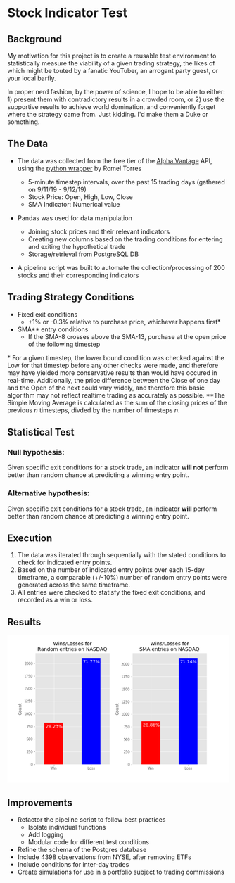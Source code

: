 # Stock Indicator Test

## Background
My motivation for this project is to create a reusable test environment to statistically measure the viability of a given trading strategy, the likes of which might be touted by a fanatic YouTuber, an arrogant party guest, or your local barfly. 

In proper nerd fashion, by the power of science, I hope to be able to either: 1) present them with contradictory results in a crowded room, or 2) use the supportive results to achieve world domination, and conveniently forget where the strategy came from. Just kidding. I'd make them a Duke or something.

## The Data
* The data was collected from the free tier of the [Alpha Vantage](https://www.alphavantage.co/) API, using the [python wrapper](https://github.com/RomelTorres/alpha_vantage) by Romel Torres 
	* 5-minute timestep intervals, over the past 15 trading days (gathered on 9/11/19 - 9/12/19)
	* Stock Price: Open, High, Low, Close
	* SMA Indicator: Numerical value
* Pandas was used for data manipulation
	* Joining stock prices and their relevant indicators
	* Creating new columns based on the trading conditions for entering and exiting the hypothetical trade
	* Storage/retrieval from PostgreSQL DB

* A pipeline script was built to automate the collection/processing of 200 stocks and their corresponding indicators

## Trading Strategy Conditions
* Fixed exit conditions
	*  +1% or -0.3% relative to purchase price, whichever happens first*
* SMA** entry conditions
	* If the SMA-8 crosses above the SMA-13, purchase at the open price of the following timestep 	

\* For a given timestep, the lower bound condition was checked against the Low for that timestep before any other checks were made, and therefore may have yielded more conservative results than would have occured in real-time. Additionally, the price difference between the Close of one day and the Open of the next could vary widely, and therefore this basic algorithm may not reflect realtime trading as accurately as possible.
\*\*The Simple Moving Average is calculated as the sum of the closing prices of the previous *n* timesteps, divded by the number of timesteps *n*. 
 
## Statistical Test
### Null hypothesis:
Given specific exit conditions for a stock trade, an indicator **will not** perform better than random chance at predicting a winning entry point. 

### Alternative hypothesis:
Given specific exit conditions for a stock trade, an indicator **will** perform better than random chance at predicting a winning entry point. 

## Execution
1. The data was iterated through sequentially with the stated conditions to check for indicated entry points.
2. Based on the number of indicated entry points over each 15-day timeframe, a comparable (+/-10%) number of random entry points were generated across the same timeframe.
3. All entries were checked to statisfy the fixed exit conditions, and recorded as a win or loss.

## Results


![winloss](https://github.com/anthonybaulo/stock-indicator-analysis/blob/master/images/winloss.png)

## Improvements
* Refactor the pipeline script to follow best practices
	* Isolate individual functions
	* Add logging
	* Modular code for different test conditions
* Refine the schema of the Postgres database
* Include 4398 observations from NYSE, after removing ETFs
* Include conditions for inter-day trades
* Create simulations for use in a portfolio subject to trading commissions
